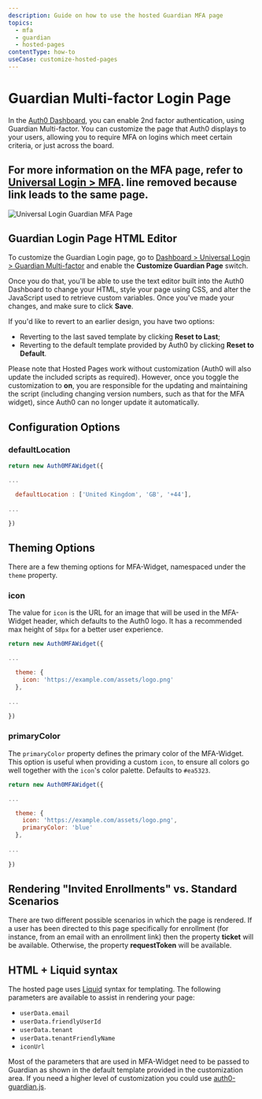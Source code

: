 ```yaml
---
description: Guide on how to use the hosted Guardian MFA page
topics:
  - mfa
  - guardian
  - hosted-pages
contentType: how-to
useCase: customize-hosted-pages
---
```

# Guardian Multi-factor Login Page

In the [Auth0 Dashboard](${manage_url}/#/guardian_mfa_page), you can enable 2nd factor authentication, using Guardian Multi-factor. You can customize the page that Auth0 displays to your users, allowing you to require MFA on logins which meet certain criteria, or just across the board. 

## For more information on the MFA page, refer to [Universal Login > MFA](/universal-login/guardian). line removed because link leads to the same page.

![Universal Login Guardian MFA Page](/media/articles/hosted-pages/guardian.png)

## Guardian Login Page HTML Editor

To customize the Guardian Login page, go to [Dashboard > Universal Login > Guardian Multi-factor](${manage_url}/#/guardian_mfa_page) and enable the __Customize Guardian Page__ switch.

Once you do that, you'll be able to use the text editor built into the Auth0 Dashboard to change your HTML, style your page using CSS, and alter the JavaScript used to retrieve custom variables. Once you've made your changes, and make sure to click __Save__.

If you'd like to revert to an earlier design, you have two options:

* Reverting to the last saved template by clicking **Reset to Last**;
* Reverting to the default template provided by Auth0 by clicking **Reset to Default**.

Please note that Hosted Pages work without customization (Auth0 will also update the included scripts as required). However, once you toggle the customization to **on**, you are responsible for the updating and maintaining the script (including changing version numbers, such as that for the MFA widget), since Auth0 can no longer update it automatically.

## Configuration Options

### defaultLocation

```js
return new Auth0MFAWidget({

...

  defaultLocation : ['United Kingdom', 'GB', '+44'],
  
...

})
```

## Theming Options

There are a few theming options for MFA-Widget, namespaced under the `theme` property.

### icon

The value for `icon` is the URL for an image that will be used in the MFA-Widget header, which defaults to the Auth0 logo. It has a recommended max height of `58px` for a better user experience.

```js
return new Auth0MFAWidget({

...

  theme: {
    icon: 'https://example.com/assets/logo.png'
  },
  
...

})
```

### primaryColor

The `primaryColor` property defines the primary color of the MFA-Widget. This option is useful when providing a custom `icon`, to ensure all colors go well together with the `icon`'s color palette. Defaults to `#ea5323`.

```js
return new Auth0MFAWidget({

...

  theme: {
    icon: 'https://example.com/assets/logo.png',
    primaryColor: 'blue'
  },
  
...  
  
})
```

## Rendering "Invited Enrollments" vs. Standard Scenarios

There are two different possible scenarios in which the page is rendered. If a user has been directed to this page specifically for enrollment (for instance, from an email with an enrollment link) then the property **ticket** will be available. Otherwise, the property **requestToken** will be available.

## HTML + Liquid syntax

The hosted page uses [Liquid](https://github.com/Shopify/liquid/wiki/Liquid-for-Designers) syntax for templating.
The following parameters are available to assist in rendering your page:

* `userData.email` 
* `userData.friendlyUserId`
* `userData.tenant`
* `userData.tenantFriendlyName`
* `iconUrl`

Most of the parameters that are used in MFA-Widget need to be passed to Guardian as shown in the default template provided in the customization area.
If you need a higher level of customization you could use [auth0-guardian.js](https://github.com/auth0/auth0-guardian.js/tree/master/example).

